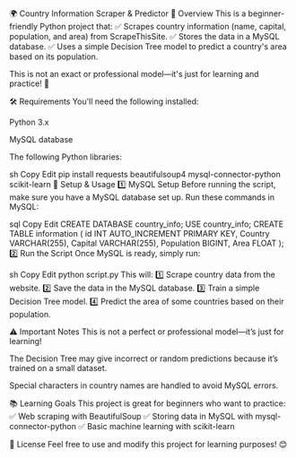 🌍 Country Information Scraper & Predictor
📌 Overview
This is a beginner-friendly Python project that:
✅ Scrapes country information (name, capital, population, and area) from ScrapeThisSite.
✅ Stores the data in a MySQL database.
✅ Uses a simple Decision Tree model to predict a country's area based on its population.

This is not an exact or professional model—it's just for learning and practice! 🚀

🛠 Requirements
You'll need the following installed:

Python 3.x

MySQL database

The following Python libraries:

sh
Copy
Edit
pip install requests beautifulsoup4 mysql-connector-python scikit-learn
🔧 Setup & Usage
1️⃣ MySQL Setup
Before running the script, make sure you have a MySQL database set up. Run these commands in MySQL:

sql
Copy
Edit
CREATE DATABASE country_info;
USE country_info;
CREATE TABLE information (
    id INT AUTO_INCREMENT PRIMARY KEY,
    Country VARCHAR(255),
    Capital VARCHAR(255),
    Population BIGINT,
    Area FLOAT
);
2️⃣ Run the Script
Once MySQL is ready, simply run:

sh
Copy
Edit
python script.py
This will:
1️⃣ Scrape country data from the website.
2️⃣ Save the data in the MySQL database.
3️⃣ Train a simple Decision Tree model.
4️⃣ Predict the area of some countries based on their population.

⚠️ Important Notes
This is not a perfect or professional model—it’s just for learning!

The Decision Tree may give incorrect or random predictions because it’s trained on a small dataset.

Special characters in country names are handled to avoid MySQL errors.

📚 Learning Goals
This project is great for beginners who want to practice:
✅ Web scraping with BeautifulSoup
✅ Storing data in MySQL with mysql-connector-python
✅ Basic machine learning with scikit-learn

📜 License
Feel free to use and modify this project for learning purposes! 😊